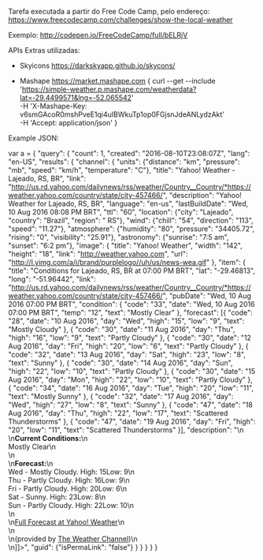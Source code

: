 Tarefa executada a partir do Free Code Camp, pelo endereço:
https://www.freecodecamp.com/challenges/show-the-local-weather

Exemplo:
http://codepen.io/FreeCodeCamp/full/bELRjV

APIs Extras utilizadas:
- Skyicons
https://darkskyapp.github.io/skycons/

- Mashape
https://market.mashape.com
{
    curl --get --include 'https://simple-weather.p.mashape.com/weatherdata?lat=-29.4499571&lng=-52.065542' \
      -H 'X-Mashape-Key: v6smGAcoR0mshPveE1qi4uIBWkuTp1op0FGjsnJdeANLydzAkt' \
      -H 'Accept: application/json'
}

Example JSON:

var a = {
	"query": {
		"count": 1,
		"created": "2016-08-10T23:08:07Z",
		"lang": "en-US",
		"results": {
			"channel": {
				"units": {"distance": "km", "pressure": "mb", "speed": "km/h", "temperature": "C"},
				"title": "Yahoo! Weather - Lajeado, RS, BR",
				"link": "http://us.rd.yahoo.com/dailynews/rss/weather/Country__Country/*https://weather.yahoo.com/country/state/city-457466/",
				"description": "Yahoo! Weather for Lajeado, RS, BR",
				"language": "en-us",
				"lastBuildDate": "Wed, 10 Aug 2016 08:08 PM BRT",
				"ttl": "60",
				"location": {"city": "Lajeado", "country": "Brazil", "region": " RS"},
				"wind": {"chill": "54", "direction": "113", "speed": "11.27"},
				"atmosphere": {"humidity": "80", "pressure": "34405.72", "rising": "0", "visibility": "25.91"},
				"astronomy": {"sunrise": "7:5 am", "sunset": "6:2 pm"},
				"image": {
					"title": "Yahoo! Weather",
					"width": "142",
					"height": "18",
					"link": "http://weather.yahoo.com",
					"url": "http://l.yimg.com/a/i/brand/purplelogo//uh/us/news-wea.gif"
				},
				"item": {
					"title": "Conditions for Lajeado, RS, BR at 07:00 PM BRT",
					"lat": "-29.46813",
					"long": "-51.96442",
					"link": "http://us.rd.yahoo.com/dailynews/rss/weather/Country__Country/*https://weather.yahoo.com/country/state/city-457466/",
					"pubDate": "Wed, 10 Aug 2016 07:00 PM BRT",
					"condition": {
						"code": "33",
						"date": "Wed, 10 Aug 2016 07:00 PM BRT",
						"temp": "12",
						"text": "Mostly Clear"
					},
					"forecast": [{
						"code": "28",
						"date": "10 Aug 2016",
						"day": "Wed",
						"high": "15",
						"low": "9",
						"text": "Mostly Cloudy"
					}, {
						"code": "30",
						"date": "11 Aug 2016",
						"day": "Thu",
						"high": "16",
						"low": "9",
						"text": "Partly Cloudy"
					}, {
						"code": "30",
						"date": "12 Aug 2016",
						"day": "Fri",
						"high": "20",
						"low": "6",
						"text": "Partly Cloudy"
					}, {
						"code": "32",
						"date": "13 Aug 2016",
						"day": "Sat",
						"high": "23",
						"low": "8",
						"text": "Sunny"
					}, {
						"code": "30",
						"date": "14 Aug 2016",
						"day": "Sun",
						"high": "22",
						"low": "10",
						"text": "Partly Cloudy"
					}, {
						"code": "30",
						"date": "15 Aug 2016",
						"day": "Mon",
						"high": "22",
						"low": "10",
						"text": "Partly Cloudy"
					}, {
						"code": "34",
						"date": "16 Aug 2016",
						"day": "Tue",
						"high": "20",
						"low": "11",
						"text": "Mostly Sunny"
					}, {
						"code": "32",
						"date": "17 Aug 2016",
						"day": "Wed",
						"high": "27",
						"low": "8",
						"text": "Sunny"
					}, {
						"code": "47",
						"date": "18 Aug 2016",
						"day": "Thu",
						"high": "22",
						"low": "17",
						"text": "Scattered Thunderstorms"
					}, {
						"code": "47",
						"date": "19 Aug 2016",
						"day": "Fri",
						"high": "20",
						"low": "11",
						"text": "Scattered Thunderstorms"
					}],
					"description": "<![CDATA[<img src=\"http://l.yimg.com/a/i/us/we/52/33.gif\"/>\n<BR />\n<b>Current Conditions:</b>\n<BR />Mostly Clear\n<BR />\n<BR />\n<b>Forecast:</b>\n<BR /> Wed - Mostly Cloudy. High: 15Low: 9\n<BR /> Thu - Partly Cloudy. High: 16Low: 9\n<BR /> Fri - Partly Cloudy. High: 20Low: 6\n<BR /> Sat - Sunny. High: 23Low: 8\n<BR /> Sun - Partly Cloudy. High: 22Low: 10\n<BR />\n<BR />\n<a href=\"http://us.rd.yahoo.com/dailynews/rss/weather/Country__Country/*https://weather.yahoo.com/country/state/city-457466/\">Full Forecast at Yahoo! Weather</a>\n<BR />\n<BR />\n(provided by <a href=\"http://www.weather.com\" >The Weather Channel</a>)\n<BR />\n]]>",
					"guid": {"isPermaLink": "false"}
				}
			}
		}
	}
}